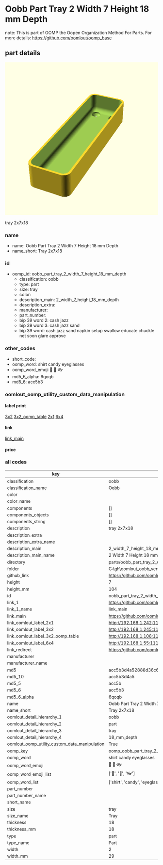 # Oobb Part Tray 2 Width 7 Height 18 mm Depth  

note: This is part of OOMP the Oopen Organization Method For Parts. For more details: https://github.com/oomlout/oomp_base

##  part details
  

[![](3dpr.png)](3dpr.png)

tray 2x7x18



### name
* name: Oobb Part Tray 2 Width 7 Height 18 mm Depth
* name_short: Tray 2x7x18 
### id
* oomp_id: oobb_part_tray_2_width_7_height_18_mm_depth
  * classification: oobb
  * type: part
  * size: tray
  * color: 
  * description_main: 2_width_7_height_18_mm_depth
  * description_extra: 
  * manufacturer: 
  * part_number: 
  * bip 39 word 2: cash jazz
  * bip 39 word 3: cash jazz sand
  * bip 39 word: cash jazz sand napkin setup swallow educate chuckle net soon glare approve

### other_codes
* short_code: 
* oomp_word: shirt candy eyeglasses
* oomp_word_emoji :shirt: :candy: :eyeglasses:
* md5_6_alpha: 6qoqb
* md5_6: acc5b3






### oomlout_oomp_utility_custom_data_manipulation
#### label print
[3x2](http://192.168.1.245:1112/?label=oomp%206qoqb)
[3x2_oomp_table](http://192.168.1.108:1112/?label=oomp%206qoqb)
[2x1](http://192.168.1.242:1112/?label=oomp%206qoqb)
[6x4](http://192.168.1.55:1112/?label=oomp%206qoqb)    

#### link

[link_main](https://github.com/oomlout/oomlout_oobb_version_4_generated_parts/tree/main/navigation_oomp/oobb/part/tray/2_width_7_height_18_mm_depth/part)                              

#### price







### all codes 
| key | value |  
| --- | --- |  
| classification | oobb |  
| classification_name | Oobb |  
| color |  |  
| color_name |  |  
| components | [] |  
| components_objects | [] |  
| components_string | [] |  
| description | tray 2x7x18 |  
| description_extra |  |  
| description_extra_name |  |  
| description_main | 2_width_7_height_18_mm_depth |  
| description_main_name | 2 Width 7 Height 18 mm Depth |  
| directory | parts/oobb_part_tray_2_width_7_height_18_mm_depth |  
| folder | C:\gh\oomlout_oobb_version_4_generated_parts\parts\oobb_part_tray_2_width_7_height_18_mm_depth |  
| github_link | https://github.com/oomlout/oomlout_oomp_part_src/tree/main/parts/oobb_part_tray_2_width_7_height_18_mm_depth |  
| height | 7 |  
| height_mm | 104 |  
| id | oobb_part_tray_2_width_7_height_18_mm_depth |  
| link_1 | https://github.com/oomlout/oomlout_oobb_version_4_generated_parts/tree/main/navigation_oomp/oobb/part/tray/2_width_7_height_18_mm_depth/part |  
| link_1_name | link_main |  
| link_main | https://github.com/oomlout/oomlout_oobb_version_4_generated_parts/tree/main/navigation_oomp/oobb/part/tray/2_width_7_height_18_mm_depth/part |  
| link_oomlout_label_2x1 | http://192.168.1.242:1112/?label=oomp%206qoqb |  
| link_oomlout_label_3x2 | http://192.168.1.245:1112/?label=oomp%206qoqb |  
| link_oomlout_label_3x2_oomp_table | http://192.168.1.108:1112/?label=oomp%206qoqb |  
| link_oomlout_label_6x4 | http://192.168.1.55:1112/?label=oomp%206qoqb |  
| link_redirect | https://github.com/oomlout/oomlout_oobb_version_4_generated_parts/tree/main/parts/oobb_tray_02_07_18 |  
| manufacturer |  |  
| manufacturer_name |  |  
| md5 | acc5b3d4a52888d36c62492f7e5dd91a |  
| md5_10 | acc5b3d4a5 |  
| md5_5 | acc5b |  
| md5_6 | acc5b3 |  
| md5_6_alpha | 6qoqb |  
| name | Oobb Part Tray 2 Width 7 Height 18 mm Depth |  
| name_short | Tray 2x7x18  |  
| oomlout_detail_hierarchy_1 | oobb |  
| oomlout_detail_hierarchy_2 | part |  
| oomlout_detail_hierarchy_3 | tray |  
| oomlout_detail_hierarchy_4 | 18_mm_depth |  
| oomlout_oomp_utility_custom_data_manipulation | True |  
| oomp_key | oomp_oobb_part_tray_2_width_7_height_18_mm_depth |  
| oomp_word | shirt candy eyeglasses |  
| oomp_word_emoji | :shirt: :candy: :eyeglasses: |  
| oomp_word_emoji_list | [':shirt:', ':candy:', ':eyeglasses:'] |  
| oomp_word_list | ['shirt', 'candy', 'eyeglasses'] |  
| part_number |  |  
| part_number_name |  |  
| short_name |  |  
| size | tray |  
| size_name | Tray |  
| thickness | 18 |  
| thickness_mm | 18 |  
| type | part |  
| type_name | Part |  
| width | 2 |  
| width_mm | 29 |  
